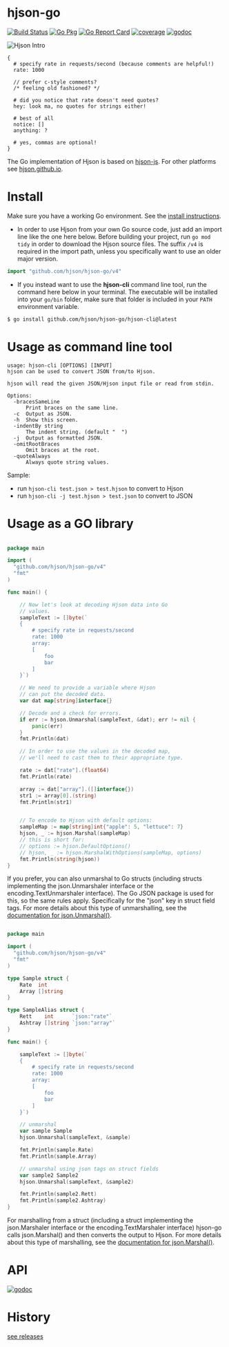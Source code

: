 # hjson-go

[![Build Status](https://github.com/hjson/hjson-go/workflows/test/badge.svg)](https://github.com/hjson/hjson-go/actions)
[![Go Pkg](https://img.shields.io/github/release/hjson/hjson-go.svg?style=flat-square&label=go-pkg)](https://github.com/hjson/hjson-go/releases)
[![Go Report Card](https://goreportcard.com/badge/github.com/hjson/hjson-go?style=flat-square)](https://goreportcard.com/report/github.com/hjson/hjson-go)
[![coverage](https://img.shields.io/badge/coverage-ok-brightgreen.svg?style=flat-square)](https://gocover.io/github.com/hjson/hjson-go/)
[![godoc](https://img.shields.io/badge/godoc-reference-blue.svg?style=flat-square)](https://godoc.org/github.com/hjson/hjson-go/v4)

![Hjson Intro](https://hjson.github.io/hjson1.gif)

```
{
  # specify rate in requests/second (because comments are helpful!)
  rate: 1000

  // prefer c-style comments?
  /* feeling old fashioned? */

  # did you notice that rate doesn't need quotes?
  hey: look ma, no quotes for strings either!

  # best of all
  notice: []
  anything: ?

  # yes, commas are optional!
}
```

The Go implementation of Hjson is based on [hjson-js](https://github.com/hjson/hjson-js). For other platforms see [hjson.github.io](https://hjson.github.io).

# Install

Make sure you have a working Go environment. See the [install instructions](https://golang.org/doc/install.html).

- In order to use Hjson from your own Go source code, just add an import line like the one here below. Before building your project, run `go mod tidy` in order to download the Hjson source files. The suffix `/v4` is required in the import path, unless you specifically want to use an older major version.
```go
import "github.com/hjson/hjson-go/v4"
```
- If you instead want to use the **hjson-cli** command line tool, run the command here below in your terminal. The executable will be installed into your `go/bin` folder, make sure that folder is included in your `PATH` environment variable.
```bash
$ go install github.com/hjson/hjson-go/hjson-cli@latest
```
# Usage as command line tool
```
usage: hjson-cli [OPTIONS] [INPUT]
hjson can be used to convert JSON from/to Hjson.

hjson will read the given JSON/Hjson input file or read from stdin.

Options:
  -bracesSameLine
      Print braces on the same line.
  -c  Output as JSON.
  -h  Show this screen.
  -indentBy string
      The indent string. (default "  ")
  -j  Output as formatted JSON.
  -omitRootBraces
      Omit braces at the root.
  -quoteAlways
      Always quote string values.
```

Sample:
- run `hjson-cli test.json > test.hjson` to convert to Hjson
- run `hjson-cli -j test.hjson > test.json` to convert to JSON

# Usage as a GO library

```go

package main

import (
  "github.com/hjson/hjson-go/v4"
  "fmt"
)

func main() {

    // Now let's look at decoding Hjson data into Go
    // values.
    sampleText := []byte(`
    {
        # specify rate in requests/second
        rate: 1000
        array:
        [
            foo
            bar
        ]
    }`)

    // We need to provide a variable where Hjson
    // can put the decoded data.
    var dat map[string]interface{}

    // Decode and a check for errors.
    if err := hjson.Unmarshal(sampleText, &dat); err != nil {
        panic(err)
    }
    fmt.Println(dat)

    // In order to use the values in the decoded map,
    // we'll need to cast them to their appropriate type.

    rate := dat["rate"].(float64)
    fmt.Println(rate)

    array := dat["array"].([]interface{})
    str1 := array[0].(string)
    fmt.Println(str1)


    // To encode to Hjson with default options:
    sampleMap := map[string]int{"apple": 5, "lettuce": 7}
    hjson, _ := hjson.Marshal(sampleMap)
    // this is short for:
    // options := hjson.DefaultOptions()
    // hjson, _ := hjson.MarshalWithOptions(sampleMap, options)
    fmt.Println(string(hjson))
}
```

If you prefer, you can also unmarshal to Go structs (including structs implementing the json.Unmarshaler interface or the encoding.TextUnmarshaler interface). The Go JSON package is used for this, so the same rules apply. Specifically for the "json" key in struct field tags. For more details about this type of unmarshalling, see the [documentation for json.Unmarshal()](https://pkg.go.dev/encoding/json#Unmarshal).

```go

package main

import (
  "github.com/hjson/hjson-go/v4"
  "fmt"
)

type Sample struct {
    Rate  int
    Array []string
}

type SampleAlias struct {
    Rett    int      `json:"rate"`
    Ashtray []string `json:"array"`
}

func main() {

    sampleText := []byte(`
    {
        # specify rate in requests/second
        rate: 1000
        array:
        [
            foo
            bar
        ]
    }`)

    // unmarshal
    var sample Sample
    hjson.Unmarshal(sampleText, &sample)

    fmt.Println(sample.Rate)
    fmt.Println(sample.Array)

    // unmarshal using json tags on struct fields
    var sample2 Sample2
    hjson.Unmarshal(sampleText, &sample2)

    fmt.Println(sample2.Rett)
    fmt.Println(sample2.Ashtray)
}
```

For marshalling from a struct (including a struct implementing the json.Marshaler interface or the encoding.TextMarshaler interface) hjson-go calls json.Marshal() and then converts the output to Hjson. For more details about this type of marshalling, see the [documentation for json.Marshal()](https://pkg.go.dev/encoding/json#Marshal).

# API

[![godoc](https://godoc.org/github.com/hjson/hjson-go/v4?status.svg)](https://godoc.org/github.com/hjson/hjson-go/v4)

# History

[see releases](https://github.com/hjson/hjson-go/releases)
